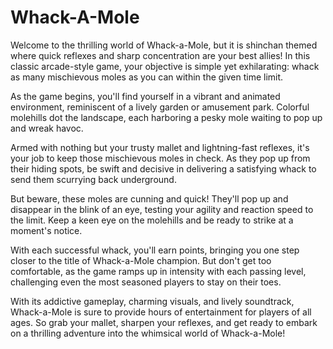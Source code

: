 # Whack-A-Mole
Welcome to the thrilling world of Whack-a-Mole, but it is shinchan themed  where quick reflexes and sharp concentration are your best allies! In this classic arcade-style game, your objective is simple yet exhilarating: whack as many mischievous moles as you can within the given time limit.

As the game begins, you'll find yourself in a vibrant and animated environment, reminiscent of a lively garden or amusement park. Colorful molehills dot the landscape, each harboring a pesky mole waiting to pop up and wreak havoc.

Armed with nothing but your trusty mallet and lightning-fast reflexes, it's your job to keep those mischievous moles in check. As they pop up from their hiding spots, be swift and decisive in delivering a satisfying whack to send them scurrying back underground.

But beware, these moles are cunning and quick! They'll pop up and disappear in the blink of an eye, testing your agility and reaction speed to the limit. Keep a keen eye on the molehills and be ready to strike at a moment's notice.

With each successful whack, you'll earn points, bringing you one step closer to the title of Whack-a-Mole champion. But don't get too comfortable, as the game ramps up in intensity with each passing level, challenging even the most seasoned players to stay on their toes.

With its addictive gameplay, charming visuals, and lively soundtrack, Whack-a-Mole is sure to provide hours of entertainment for players of all ages. So grab your mallet, sharpen your reflexes, and get ready to embark on a thrilling adventure into the whimsical world of Whack-a-Mole!






